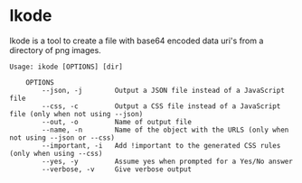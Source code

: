 # Ikode
Ikode is a tool to create a file with base64 encoded data uri's from a directory of png images.

```
Usage: ikode [OPTIONS] [dir]

	OPTIONS
		--json, -j        Output a JSON file instead of a JavaScript file
		--css, -c         Output a CSS file instead of a JavaScript file (only when not using --json)
		--out, -o         Name of output file
		--name, -n        Name of the object with the URLS (only when not using --json or --css)
		--important, -i   Add !important to the generated CSS rules (only when using --css)
		--yes, -y         Assume yes when prompted for a Yes/No answer
		--verbose, -v     Give verbose output
```